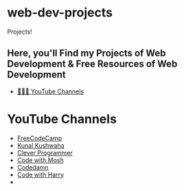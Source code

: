 # web-dev-projects
Projects!

## Here, you'll Find my Projects of Web Development & Free Resources of Web Development

- [👩🏻‍💻 YouTube Channels](#youtube-channels)

# YouTube Channels
- [FreeCodeCamp](https://www.youtube.com/c/Freecodecamp/)
- [Kunal Kushwaha](https://www.youtube.com/c/KunalKushwaha/)
- [Clever Programmer](https://www.youtube.com/c/CleverProgrammer/)
- [Code with Mosh](https://www.youtube.com/c/programmingwithmosh/)
- [Codedamn](https://www.youtube.com/c/codedamn/)
- [Code with Harry](https://www.youtube.com/c/CodeWithHarry/)
- 
